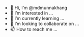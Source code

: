 - 👋 Hi, I’m @mdmunnakhang
- 👀 I’m interested in ...
- 🌱 I’m currently learning ...
- 💞️ I’m looking to collaborate on ...
- 📫 How to reach me ...

<!---
mdmunnakhang/mdmunnakhang is a ✨ special ✨ repository because its `README.md` (this file) appears on your GitHub profile.
You can click the Preview link to take a look at your changes.
--->

